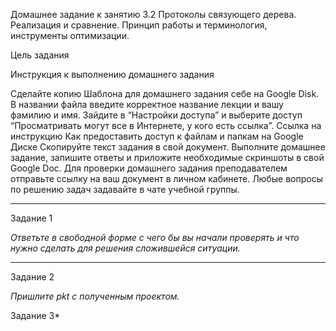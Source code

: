 Домашнее задание к занятию 3.2 Протоколы связующего дерева. Реализация и сравнение. Принцип работы и терминология, инструменты оптимизации.

Цель задания



Инструкция к выполнению домашнего задания

Сделайте копию Шаблона для домашнего задания себе на Google Disk.
В названии файла введите корректное название лекции и вашу фамилию и имя.
Зайдите в “Настройки доступа” и выберите доступ “Просматривать могут все в Интернете, у кого есть ссылка”. Ссылка на инструкцию Как предоставить доступ к файлам и папкам на Google Диске
Скопируйте текст задания в свой документ.
Выполните домашнее задание, запишите ответы и приложите необходимые скриншоты в свой Google Doc.
Для проверки домашнего задания преподавателем отправьте ссылку на ваш документ в личном кабинете.
Любые вопросы по решению задач задавайте в чате учебной группы.

---

Задание 1




*Ответьте в свободной форме с чего бы вы начали проверять и что нужно сделать для решения сложившейся ситуации.*

---

Задание 2



*Пришлите pkt с полученным проектом.* 


Задание 3*
